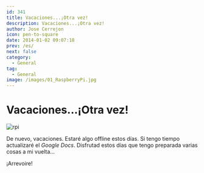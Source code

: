 ```yaml
---
id: 341
title: Vacaciones...¡Otra vez!
description: Vacaciones...¡Otra vez!
author: Jose Cerrejon
icon: pen-to-square
date: 2014-01-02 09:07:18
prev: /es/
next: false
category:
  - General
tag:
  - General
image: /images/01_RaspberryPi.jpg
---
```


# Vacaciones...¡Otra vez!

![rpi](/images/01_RaspberryPi.jpg)

De nuevo, vacaciones. Estaré algo offline estos días. Si tengo tiempo actualizaré el *Google Docs*. Disfrutad estos días que tengo preparada varias cosas a mi vuelta...

¡Arrevoire!